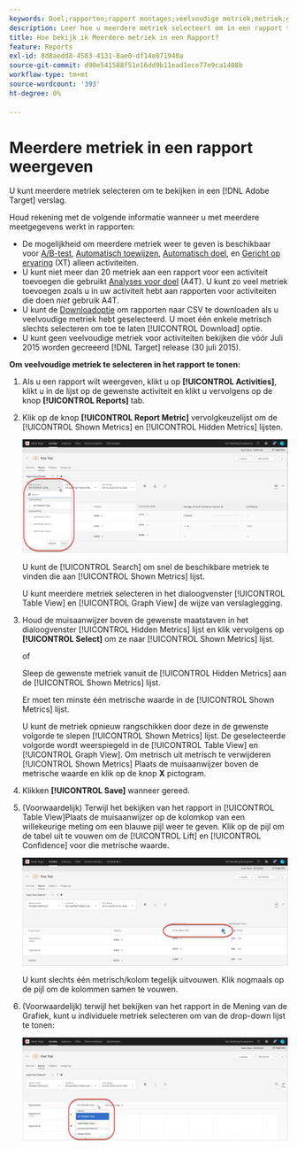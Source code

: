 ```yaml
---
keywords: Doel;rapporten;rapport montages;veelvoudige metriek;metriek;getoonde metriek;verborgen metriek
description: Leer hoe u meerdere metriek selecteert om in een rapport te bekijken met Adobe Target.
title: Hoe bekijk ik Meerdere metriek in een Rapport?
feature: Reports
exl-id: 8d8aedd8-4583-4131-8ae0-df14e071940a
source-git-commit: d90e541588f51e16dd9b11ead1ece77e9ca1408b
workflow-type: tm+mt
source-wordcount: '393'
ht-degree: 0%

---
```


# Meerdere metriek in een rapport weergeven

U kunt meerdere metriek selecteren om te bekijken in een [!DNL Adobe Target] verslag.

Houd rekening met de volgende informatie wanneer u met meerdere meetgegevens werkt in rapporten:

* De mogelijkheid om meerdere metriek weer te geven is beschikbaar voor [A/B-test](/help/main/c-activities/t-test-ab/test-ab.md), [Automatisch toewijzen](/help/main/c-activities/automated-traffic-allocation/automated-traffic-allocation.md), [Automatisch doel](/help/main/c-activities/auto-target/auto-target-to-optimize.md), en [Gericht op ervaring](/help/main/c-activities/t-experience-target/experience-target.md) (XT) alleen activiteiten.
* U kunt niet meer dan 20 metriek aan een rapport voor een activiteit toevoegen die gebruikt [Analyses voor doel](/help/main/c-integrating-target-with-mac/a4t/a4t.md) (A4T). U kunt zo veel metriek toevoegen zoals u in uw activiteit hebt aan rapporten voor activiteiten die doen *niet* gebruik A4T.
* U kunt de [Downloadoptie](/help/main/c-reports/c-report-settings/downloading-data-in-csv-file.md) om rapporten naar CSV te downloaden als u veelvoudige metriek hebt geselecteerd. U moet één enkele metrisch slechts selecteren om toe te laten [!UICONTROL Download] optie.
* U kunt geen veelvoudige metriek voor activiteiten bekijken die vóór Juli 2015 worden gecreeerd [!DNL Target] release (30 juli 2015).

**Om veelvoudige metriek te selecteren in het rapport te tonen:**

1. Als u een rapport wilt weergeven, klikt u op **[!UICONTROL Activities]**, klikt u in de lijst op de gewenste activiteit en klikt u vervolgens op de knop **[!UICONTROL Reports]** tab.
1. Klik op de knop **[!UICONTROL Report Metric]** vervolgkeuzelijst om de [!UICONTROL Shown Metrics] en [!UICONTROL Hidden Metrics] lijsten.

   ![](assets/multiple_metrics.png)

   U kunt de [!UICONTROL Search] om snel de beschikbare metriek te vinden die aan [!UICONTROL Shown Metrics] lijst.

   U kunt meerdere metriek selecteren in het dialoogvenster [!UICONTROL Table View] en [!UICONTROL Graph View] de wijze van verslaglegging.

1. Houd de muisaanwijzer boven de gewenste maatstaven in het dialoogvenster [!UICONTROL Hidden Metrics] lijst en klik vervolgens op **[!UICONTROL Select]** om ze naar [!UICONTROL Shown Metrics] lijst.

   of

   Sleep de gewenste metriek vanuit de [!UICONTROL Hidden Metrics] aan de [!UICONTROL Shown Metrics] lijst.

   Er moet ten minste één metrische waarde in de [!UICONTROL Shown Metrics] lijst.

   U kunt de metriek opnieuw rangschikken door deze in de gewenste volgorde te slepen [!UICONTROL Shown Metrics] lijst. De geselecteerde volgorde wordt weerspiegeld in de [!UICONTROL Table View] en [!UICONTROL Graph View]. Om metrisch uit metrisch te verwijderen [!UICONTROL Shown Metrics] Plaats de muisaanwijzer boven de metrische waarde en klik op de knop **X** pictogram.

1. Klikken **[!UICONTROL Save]** wanneer gereed.
1. (Voorwaardelijk) Terwijl het bekijken van het rapport in [!UICONTROL Table View]Plaats de muisaanwijzer op de kolomkop van een willekeurige meting om een blauwe pijl weer te geven. Klik op de pijl om de tabel uit te vouwen om de [!UICONTROL Lift] en [!UICONTROL Confidence] voor die metrische waarde.

   ![](assets/multiple_metrics_table.png)

   U kunt slechts één metrisch/kolom tegelijk uitvouwen. Klik nogmaals op de pijl om de kolommen samen te vouwen.

1. (Voorwaardelijk) terwijl het bekijken van het rapport in de Mening van de Grafiek, kunt u individuele metriek selecteren om van de drop-down lijst te tonen:

   ![](assets/multiple_metrics_graph.png)
